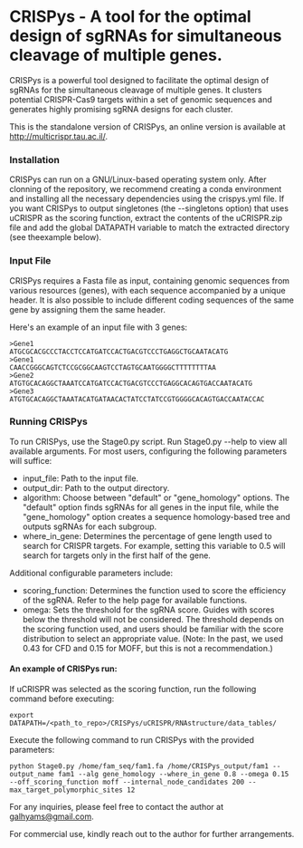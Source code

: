 # CRISPys - A tool for the optimal design of sgRNAs for simultaneous cleavage of multiple genes.

CRISPys is a powerful tool designed to facilitate the optimal design of sgRNAs for the simultaneous cleavage of multiple genes. It clusters potential CRISPR-Cas9 targets within a set of genomic sequences and generates highly promising sgRNA designs for each cluster.

This is the standalone version of CRISPys, an online version is available at http://multicrispr.tau.ac.il/.

### Installation
CRISPys can run on a GNU/Linux-based operating system only. 
After clonning of the repository, we recommend creating a conda environment and installing all the necessary dependencies using the crispys.yml file.
If you want CRISPys to output singletones (the --singletons option) that uses uCRISPR as the scoring function, extract the contents of the uCRISPR.zip file and add the global DATAPATH variable to match the extracted directory (see theexample below). 

### Input File
CRISPys requires a Fasta file as input, containing genomic sequences from various resources (genes), with each sequence accompanied by a unique header. It is also possible to include different coding sequences of the same gene by assigning them the same header.

Here's an example of an input file with 3 genes:

    >Gene1
    ATGCGCACGCCCTACCTCCATGATCCACTGACGTCCCTGAGGCTGCAATACATG
    >Gene1
    CAACCGGGCAGTCTCCGCGGCAAGTCCTAGTGCAATGGGGCTTTTTTTTAA
    >Gene2
    ATGTGCACAGGCTAAATCCATGATCCACTGACGTCCCTGAGGCACAGTGACCAATACATG
    >Gene3
    ATGTGCACAGGCTAAATACATGATAACACTATCCTATCCGTGGGGCACAGTGACCAATACCAC

### Running CRISPys
To run CRISPys, use the Stage0.py script. Run Stage0.py --help to view all available arguments.
For most users, configuring the following parameters will suffice:

* input_file: Path to the input file.
* output_dir: Path to the output directory.
* algorithm: Choose between "default" or "gene_homology" options. The "default" option finds sgRNAs for all genes in the input file, while the "gene_homology" option creates a sequence homology-based tree and outputs sgRNAs for each subgroup.
* where_in_gene: Determines the percentage of gene length used to search for CRISPR targets. For example, setting this variable to 0.5 will search for targets only in the first half of the gene.

Additional configurable parameters include:

* scoring_function: Determines the function used to score the efficiency of the sgRNA. Refer to the help page for available functions.
* omega: Sets the threshold for the sgRNA score. Guides with scores below the threshold will not be considered. The threshold depends on the scoring function used, and users should be familiar with the score distribution to select an appropriate value. (Note: In the past, we used 0.43 for CFD and 0.15 for MOFF, but this is not a recommendation.)

#### An example of CRISPys run:
If uCRISPR was selected as the scoring function, run the following command before executing:

    export DATAPATH=/<path_to_repo>/CRISPys/uCRISPR/RNAstructure/data_tables/

Execute the following command to run CRISPys with the provided parameters:

    python Stage0.py /home/fam_seq/fam1.fa /home/CRISPys_output/fam1 --output_name fam1 --alg gene_homology --where_in_gene 0.8 --omega 0.15 --off_scoring_function moff --internal_node_candidates 200 --max_target_polymorphic_sites 12

For any inquiries, please feel free to contact the author at galhyams@gmail.com.

For commercial use, kindly reach out to the author for further arrangements.




